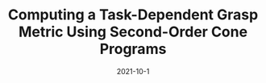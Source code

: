 ---
title: "Computing a Task-Dependent Grasp Metric Using Second-Order Cone Programs"
collection: publications
permalink: /publication/Grasp_Metric_IROS_2021
# excerpt: 'This paper is about fixing template issue #693.'
date: 2021-10-1
venue: 'IEEE/RSJ International Conference on Intelligent Robots and Systems (IROS)'
paperurl: 'https://ieeexplore.ieee.org/abstract/document/9636197'
citation: 'A. Fakhari, A. Patankar, J.Xie and N. Chakraborty. Computing a Task-Dependent Grasp Metric Using Second-Order Cone Programs. <i>IEEE/RSJ International Conference on Intelligent Robots and Systems (IROS)</i>, Prague, Czech Republic, 2021.'
---